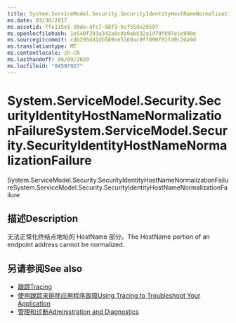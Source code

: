 ```yaml
---
title: System.ServiceModel.Security.SecurityIdentityHostNameNormalizationFailure
ms.date: 03/30/2017
ms.assetid: ffe115e1-39de-4fc7-88f9-6cf55de29597
ms.openlocfilehash: 1e540f293a342a8cda9ab532a1d79fd97e1e990e
ms.sourcegitcommit: cdb295dd1db589ce5169ac9ff096f01fd0c2da9d
ms.translationtype: MT
ms.contentlocale: zh-CN
ms.lasthandoff: 06/09/2020
ms.locfileid: "84597927"
---
```

# <a name="systemservicemodelsecuritysecurityidentityhostnamenormalizationfailure"></a><span data-ttu-id="5a81a-102">System.ServiceModel.Security.SecurityIdentityHostNameNormalizationFailure</span><span class="sxs-lookup"><span data-stu-id="5a81a-102">System.ServiceModel.Security.SecurityIdentityHostNameNormalizationFailure</span></span>
<span data-ttu-id="5a81a-103">System.ServiceModel.Security.SecurityIdentityHostNameNormalizationFailure</span><span class="sxs-lookup"><span data-stu-id="5a81a-103">System.ServiceModel.Security.SecurityIdentityHostNameNormalizationFailure</span></span>  
  
## <a name="description"></a><span data-ttu-id="5a81a-104">描述</span><span class="sxs-lookup"><span data-stu-id="5a81a-104">Description</span></span>  
 <span data-ttu-id="5a81a-105">无法正常化终结点地址的 HostName 部分。</span><span class="sxs-lookup"><span data-stu-id="5a81a-105">The HostName portion of an endpoint address cannot be normalized.</span></span>  
  
## <a name="see-also"></a><span data-ttu-id="5a81a-106">另请参阅</span><span class="sxs-lookup"><span data-stu-id="5a81a-106">See also</span></span>

- [<span data-ttu-id="5a81a-107">跟踪</span><span class="sxs-lookup"><span data-stu-id="5a81a-107">Tracing</span></span>](index.md)
- [<span data-ttu-id="5a81a-108">使用跟踪来排除应用程序故障</span><span class="sxs-lookup"><span data-stu-id="5a81a-108">Using Tracing to Troubleshoot Your Application</span></span>](using-tracing-to-troubleshoot-your-application.md)
- [<span data-ttu-id="5a81a-109">管理和诊断</span><span class="sxs-lookup"><span data-stu-id="5a81a-109">Administration and Diagnostics</span></span>](../index.md)

